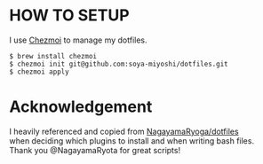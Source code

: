 # HOW TO SETUP
I use [Chezmoi](https://www.chezmoi.io/) to manage my dotfiles. 

```
$ brew install chezmoi
$ chezmoi init git@github.com:soya-miyoshi/dotfiles.git
$ chezmoi apply
```
# Acknowledgement 
I heavily referenced and copied from [NagayamaRyoga/dotfiles](https://github.com/NagayamaRyoga/dotfiles)  
when deciding which plugins to install and when writing bash files.  
Thank you @NagayamaRyota for great scripts!
